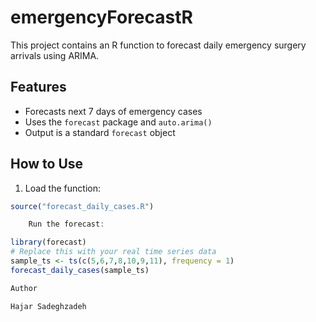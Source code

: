 # emergencyForecastR

This project contains an R function to forecast daily emergency surgery arrivals using ARIMA.

## Features

- Forecasts next 7 days of emergency cases
- Uses the `forecast` package and `auto.arima()`
- Output is a standard `forecast` object

## How to Use

1. Load the function:

```r
source("forecast_daily_cases.R")

    Run the forecast:

library(forecast)
# Replace this with your real time series data
sample_ts <- ts(c(5,6,7,8,10,9,11), frequency = 1)
forecast_daily_cases(sample_ts)

Author

Hajar Sadeghzadeh
